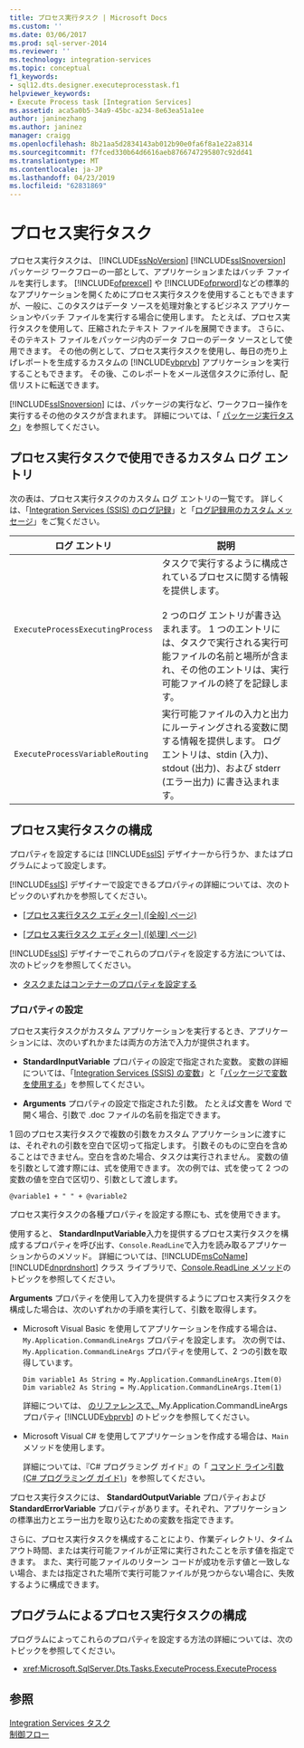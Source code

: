 ```yaml
---
title: プロセス実行タスク | Microsoft Docs
ms.custom: ''
ms.date: 03/06/2017
ms.prod: sql-server-2014
ms.reviewer: ''
ms.technology: integration-services
ms.topic: conceptual
f1_keywords:
- sql12.dts.designer.executeprocesstask.f1
helpviewer_keywords:
- Execute Process task [Integration Services]
ms.assetid: aca5a0b5-34a9-45bc-a234-8e63ea51a1ee
author: janinezhang
ms.author: janinez
manager: craigg
ms.openlocfilehash: 8b21aa5d2834143ab012b90e0fa6f8a1e22a8314
ms.sourcegitcommit: f7fced330b64d6616aeb8766747295807c92dd41
ms.translationtype: MT
ms.contentlocale: ja-JP
ms.lasthandoff: 04/23/2019
ms.locfileid: "62831869"
---
```

# <a name="execute-process-task"></a>プロセス実行タスク
  プロセス実行タスクは、 [!INCLUDE[ssNoVersion](../../includes/ssnoversion-md.md)] [!INCLUDE[ssISnoversion](../../includes/ssisnoversion-md.md)] パッケージ ワークフローの一部として、アプリケーションまたはバッチ ファイルを実行します。 [!INCLUDE[ofprexcel](../../includes/ofprexcel-md.md)] や [!INCLUDE[ofprword](../../includes/ofprword-md.md)]などの標準的なアプリケーションを開くためにプロセス実行タスクを使用することもできますが、一般に、このタスクはデータ ソースを処理対象とするビジネス アプリケーションやバッチ ファイルを実行する場合に使用します。 たとえば、プロセス実行タスクを使用して、圧縮されたテキスト ファイルを展開できます。 さらに、そのテキスト ファイルをパッケージ内のデータ フローのデータ ソースとして使用できます。 その他の例として、プロセス実行タスクを使用し、毎日の売り上げレポートを生成するカスタムの [!INCLUDE[vbprvb](../../includes/vbprvb-md.md)] アプリケーションを実行することもできます。 その後、このレポートをメール送信タスクに添付し、配信リストに転送できます。  
  
 [!INCLUDE[ssISnoversion](../../includes/ssisnoversion-md.md)] には、パッケージの実行など、ワークフロー操作を実行するその他のタスクが含まれます。 詳細については、「 [パッケージ実行タスク](execute-package-task.md)」を参照してください。  
  
## <a name="custom-log-entries-available-on-the-execute-process-task"></a>プロセス実行タスクで使用できるカスタム ログ エントリ  
 次の表は、プロセス実行タスクのカスタム ログ エントリの一覧です。 詳しくは、「[Integration Services &#40;SSIS&#41; のログ記録](../performance/integration-services-ssis-logging.md)」と「[ログ記録用のカスタム メッセージ](../custom-messages-for-logging.md)」をご覧ください。  
  
|ログ エントリ|説明|  
|---------------|-----------------|  
|`ExecuteProcessExecutingProcess`|タスクで実行するように構成されているプロセスに関する情報を提供します。<br /><br /> 2 つのログ エントリが書き込まれます。 1 つのエントリには、タスクで実行される実行可能ファイルの名前と場所が含まれ、その他のエントリは、実行可能ファイルの終了を記録します。|  
|`ExecuteProcessVariableRouting`|実行可能ファイルの入力と出力にルーティングされる変数に関する情報を提供します。 ログ エントリは、stdin (入力)、stdout (出力)、および stderr (エラー出力) に書き込まれます。|  
  
## <a name="configuration-of-the-execute-process-task"></a>プロセス実行タスクの構成  
 プロパティを設定するには [!INCLUDE[ssIS](../../includes/ssis-md.md)] デザイナーから行うか、またはプログラムによって設定します。  
  
 [!INCLUDE[ssIS](../../includes/ssis-md.md)] デザイナーで設定できるプロパティの詳細については、次のトピックのいずれかを参照してください。  
  
-   [[プロセス実行タスク エディター] &#40;[全般] ページ&#41;](../general-page-of-integration-services-designers-options.md)  
  
-   [[プロセス実行タスク エディター] &#40;[処理] ページ&#41;](../execute-process-task-editor-process-page.md)  
  
 [!INCLUDE[ssIS](../../includes/ssis-md.md)] デザイナーでこれらのプロパティを設定する方法については、次のトピックを参照してください。  
  
-   [タスクまたはコンテナーのプロパティを設定する](../set-the-properties-of-a-task-or-container.md)  
  
### <a name="property-settings"></a>プロパティの設定  
 プロセス実行タスクがカスタム アプリケーションを実行するとき、アプリケーションには、次のいずれかまたは両方の方法で入力が提供されます。  
  
-   **StandardInputVariable** プロパティの設定で指定された変数。 変数の詳細については、「[Integration Services &#40;SSIS&#41; の変数](../integration-services-ssis-variables.md)」と「[パッケージで変数を使用する](../use-variables-in-packages.md)」を参照してください。  
  
-   **Arguments** プロパティの設定で指定された引数。 たとえば文書を Word で開く場合、引数で .doc ファイルの名前を指定できます。  
  
 1 回のプロセス実行タスクで複数の引数をカスタム アプリケーションに渡すには、それぞれの引数を空白で区切って指定します。 引数そのものに空白を含めることはできません。空白を含めた場合、タスクは実行されません。 変数の値を引数として渡す際には、式を使用できます。 次の例では、式を使って 2 つの変数の値を空白で区切り、引数として渡します。  
  
 `@variable1 + " " + @variable2`  
  
 プロセス実行タスクの各種プロパティを設定する際にも、式を使用できます。  
  
 使用すると、 **StandardInputVariable**入力を提供するプロセス実行タスクを構成するプロパティを呼び出す、`Console.ReadLine`で入力を読み取るアプリケーションからのメソッド。 詳細については、[!INCLUDE[msCoName](../../includes/msconame-md.md)] [!INCLUDE[dnprdnshort](../../includes/dnprdnshort-md.md)] クラス ライブラリで、[Console.ReadLine メソッド](https://go.microsoft.com/fwlink/?LinkId=129201)のトピックを参照してください。  
  
 **Arguments** プロパティを使用して入力を提供するようにプロセス実行タスクを構成した場合は、次のいずれかの手順を実行して、引数を取得します。  
  
-   Microsoft Visual Basic を使用してアプリケーションを作成する場合は、`My.Application.CommandLineArgs` プロパティを設定します。 次の例では、`My.Application.CommandLineArgs` プロパティを使用して、2 つの引数を取得しています。  
  
    ```  
    Dim variable1 As String = My.Application.CommandLineArgs.Item(0)  
    Dim variable2 As String = My.Application.CommandLineArgs.Item(1)   
    ```  
  
     詳細については、 [のリファレンスで、](https://go.microsoft.com/fwlink/?LinkId=129200)My.Application.CommandLineArgs プロパティ [!INCLUDE[vbprvb](../../includes/vbprvb-md.md)] のトピックを参照してください。  
  
-   Microsoft Visual C# を使用してアプリケーションを作成する場合は、`Main` メソッドを使用します。  
  
     詳細については、『C# プログラミング ガイド』の「 [コマンド ライン引数 (C# プログラミング ガイド)](https://go.microsoft.com/fwlink/?LinkId=129406)」を参照してください。  
  
 プロセス実行タスクには、 **StandardOutputVariable** プロパティおよび **StandardErrorVariable** プロパティがあります。それぞれ、アプリケーションの標準出力とエラー出力を取り込むための変数を指定できます。  
  
 さらに、プロセス実行タスクを構成することにより、作業ディレクトリ、タイムアウト時間、または実行可能ファイルが正常に実行されたことを示す値を指定できます。 また、実行可能ファイルのリターン コードが成功を示す値と一致しない場合、または指定された場所で実行可能ファイルが見つからない場合に、失敗するように構成できます。  
  
## <a name="programmatic-configuration-of-the-execute-process-task"></a>プログラムによるプロセス実行タスクの構成  
 プログラムによってこれらのプロパティを設定する方法の詳細については、次のトピックを参照してください。  
  
-   <xref:Microsoft.SqlServer.Dts.Tasks.ExecuteProcess.ExecuteProcess>  
  
## <a name="see-also"></a>参照  
 [Integration Services タスク](integration-services-tasks.md)   
 [制御フロー](control-flow.md)  
  
  
